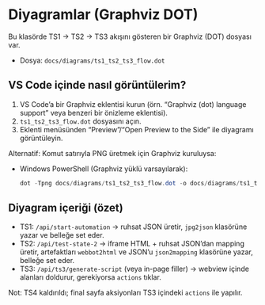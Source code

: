 # Diyagramlar (Graphviz DOT)

Bu klasörde TS1 → TS2 → TS3 akışını gösteren bir Graphviz (DOT) dosyası var.

- Dosya: `docs/diagrams/ts1_ts2_ts3_flow.dot`

## VS Code içinde nasıl görüntülerim?
1) VS Code’a bir Graphviz eklentisi kurun (örn. “Graphviz (dot) language support” veya benzeri bir önizleme eklentisi).
2) `ts1_ts2_ts3_flow.dot` dosyasını açın.
3) Eklenti menüsünden “Preview”/“Open Preview to the Side” ile diyagramı görüntüleyin.

Alternatif: Komut satırıyla PNG üretmek için Graphviz kuruluysa:
- Windows PowerShell (Graphviz yüklü varsayılarak):
  ```powershell
  dot -Tpng docs/diagrams/ts1_ts2_ts3_flow.dot -o docs/diagrams/ts1_ts2_ts3_flow.png
  ```

## Diyagram içeriği (özet)
- TS1: `/api/start-automation` → ruhsat JSON üretir, `jpg2json` klasörüne yazar ve belleğe set eder.
- TS2: `/api/test-state-2` → iframe HTML + ruhsat JSON’dan mapping üretir, artefaktları `webbot2html` ve JSON’u `json2mapping` klasörüne yazar, belleğe set eder.
- TS3: `/api/ts3/generate-script` (veya in-page filler) → webview içinde alanları doldurur, gerekiyorsa `actions` tıklar.

Not: TS4 kaldırıldı; final sayfa aksiyonları TS3 içindeki `actions` ile yapılır.
